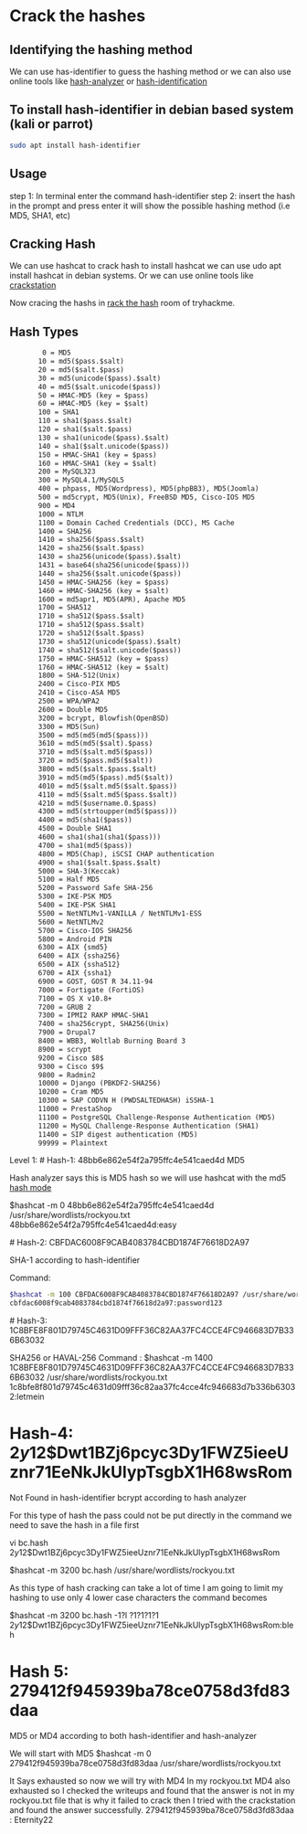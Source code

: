 # Crack the hashes

## Identifying the hashing method

We can use has-identifier to guess the hashing method or we can also use online tools like [hash-analyzer](https://www.tunnelsup.com/hash-analyzer/) or [hash-identification](https://www.onlinehashcrack.com/hash-identification.php) 

## To install hash-identifier in debian based system (kali or parrot) 

```bash
sudo apt install hash-identifier
```

## Usage

step 1: In terminal enter the command hash-identifier
step 2: insert the hash in the prompt and press enter it will show the possible hashing method (i.e MD5, SHA1, etc)

## Cracking Hash

We can use hashcat to crack hash to install hashcat we can use udo apt install hashcat in debian systems. Or we can use online tools like [crackstation](https://crackstation.net/)

Now cracing the hashs in [rack the hash](https://tryhackme.com/r/room/crackthehash) room of tryhackme.

## Hash Types

```txt
        0 = MD5
       10 = md5($pass.$salt)
       20 = md5($salt.$pass)
       30 = md5(unicode($pass).$salt)
       40 = md5($salt.unicode($pass))
       50 = HMAC-MD5 (key = $pass)
       60 = HMAC-MD5 (key = $salt)
       100 = SHA1
       110 = sha1($pass.$salt)
       120 = sha1($salt.$pass)
       130 = sha1(unicode($pass).$salt)
       140 = sha1($salt.unicode($pass))
       150 = HMAC-SHA1 (key = $pass)
       160 = HMAC-SHA1 (key = $salt)
       200 = MySQL323
       300 = MySQL4.1/MySQL5
       400 = phpass, MD5(Wordpress), MD5(phpBB3), MD5(Joomla)
       500 = md5crypt, MD5(Unix), FreeBSD MD5, Cisco-IOS MD5
       900 = MD4
       1000 = NTLM
       1100 = Domain Cached Credentials (DCC), MS Cache
       1400 = SHA256
       1410 = sha256($pass.$salt)
       1420 = sha256($salt.$pass)
       1430 = sha256(unicode($pass).$salt)
       1431 = base64(sha256(unicode($pass)))
       1440 = sha256($salt.unicode($pass))
       1450 = HMAC-SHA256 (key = $pass)
       1460 = HMAC-SHA256 (key = $salt)
       1600 = md5apr1, MD5(APR), Apache MD5
       1700 = SHA512
       1710 = sha512($pass.$salt)
       1710 = sha512($pass.$salt)
       1720 = sha512($salt.$pass)
       1730 = sha512(unicode($pass).$salt)
       1740 = sha512($salt.unicode($pass))
       1750 = HMAC-SHA512 (key = $pass)
       1760 = HMAC-SHA512 (key = $salt)
       1800 = SHA-512(Unix)
       2400 = Cisco-PIX MD5
       2410 = Cisco-ASA MD5
       2500 = WPA/WPA2
       2600 = Double MD5
       3200 = bcrypt, Blowfish(OpenBSD)
       3300 = MD5(Sun)
       3500 = md5(md5(md5($pass)))
       3610 = md5(md5($salt).$pass)
       3710 = md5($salt.md5($pass))
       3720 = md5($pass.md5($salt))
       3800 = md5($salt.$pass.$salt)
       3910 = md5(md5($pass).md5($salt))
       4010 = md5($salt.md5($salt.$pass))
       4110 = md5($salt.md5($pass.$salt))
       4210 = md5($username.0.$pass)
       4300 = md5(strtoupper(md5($pass)))
       4400 = md5(sha1($pass))
       4500 = Double SHA1
       4600 = sha1(sha1(sha1($pass)))
       4700 = sha1(md5($pass))
       4800 = MD5(Chap), iSCSI CHAP authentication
       4900 = sha1($salt.$pass.$salt)
       5000 = SHA-3(Keccak)
       5100 = Half MD5
       5200 = Password Safe SHA-256
       5300 = IKE-PSK MD5
       5400 = IKE-PSK SHA1
       5500 = NetNTLMv1-VANILLA / NetNTLMv1-ESS
       5600 = NetNTLMv2
       5700 = Cisco-IOS SHA256
       5800 = Android PIN
       6300 = AIX {smd5}
       6400 = AIX {ssha256}
       6500 = AIX {ssha512}
       6700 = AIX {ssha1}
       6900 = GOST, GOST R 34.11-94
       7000 = Fortigate (FortiOS)
       7100 = OS X v10.8+
       7200 = GRUB 2
       7300 = IPMI2 RAKP HMAC-SHA1
       7400 = sha256crypt, SHA256(Unix)
       7900 = Drupal7
       8400 = WBB3, Woltlab Burning Board 3
       8900 = scrypt
       9200 = Cisco $8$
       9300 = Cisco $9$
       9800 = Radmin2
       10000 = Django (PBKDF2-SHA256)
       10200 = Cram MD5
       10300 = SAP CODVN H (PWDSALTEDHASH) iSSHA-1
       11000 = PrestaShop
       11100 = PostgreSQL Challenge-Response Authentication (MD5)
       11200 = MySQL Challenge-Response Authentication (SHA1)
       11400 = SIP digest authentication (MD5)
       99999 = Plaintext
```

Level 1:
\# Hash-1: 48bb6e862e54f2a795ffc4e541caed4d
MD5

Hash analyzer says this is MD5 hash so we will use hashcat with the md5 [hash mode](https://hashcat.net/wiki/doku.php?id=example_hashes)  

$hashcat -m 0 48bb6e862e54f2a795ffc4e541caed4d /usr/share/wordlists/rockyou.txt
48bb6e862e54f2a795ffc4e541caed4d:easy

\# Hash-2: CBFDAC6008F9CAB4083784CBD1874F76618D2A97

SHA-1 according to hash-identifier

Command:

```bash
$hashcat -m 100 CBFDAC6008F9CAB4083784CBD1874F76618D2A97 /usr/share/wordlists/rockyou.txt
cbfdac6008f9cab4083784cbd1874f76618d2a97:password123
```

\# Hash-3: 1C8BFE8F801D79745C4631D09FFF36C82AA37FC4CCE4FC946683D7B336B63032

SHA256 or HAVAL-256
Command :
$hashcat -m 1400 1C8BFE8F801D79745C4631D09FFF36C82AA37FC4CCE4FC946683D7B336B63032 /usr/share/wordlists/rockyou.txt
1c8bfe8f801d79745c4631d09fff36c82aa37fc4cce4fc946683d7b336b63032:letmein 

# Hash-4: $2y$12$Dwt1BZj6pcyc3Dy1FWZ5ieeUznr71EeNkJkUlypTsgbX1H68wsRom
Not Found in hash-identifier
bcrypt according to hash analyzer

For this type of hash the pass could not be put directly in the command we need to save the hash in a file first 

vi bc.hash
$2y$12$Dwt1BZj6pcyc3Dy1FWZ5ieeUznr71EeNkJkUlypTsgbX1H68wsRom

$hashcat -m 3200 bc.hash /usr/share/wordlists/rockyou.txt

As this type of hash cracking can take a lot of time I am going to limit my hashing to use only 4 lower case characters the command becomes

$hashcat -m 3200 bc.hash -1?l ?1?1?1?1
$2y$12$Dwt1BZj6pcyc3Dy1FWZ5ieeUznr71EeNkJkUlypTsgbX1H68wsRom:bleh



# Hash 5: 279412f945939ba78ce0758d3fd83daa
MD5 or MD4 according to both hash-identifier and hash-analyzer

We will start with MD5
$hashcat -m 0 279412f945939ba78ce0758d3fd83daa /usr/share/wordlists/rockyou.txt

It Says exhausted so now we will try with MD4
In my rockyou.txt MD4 also exhausted so I checked the writeups and found that the answer is not in my rockyou.txt file that is why it failed to crack then I tried with the crackstation and found the answer successfully.
279412f945939ba78ce0758d3fd83daa : Eternity22